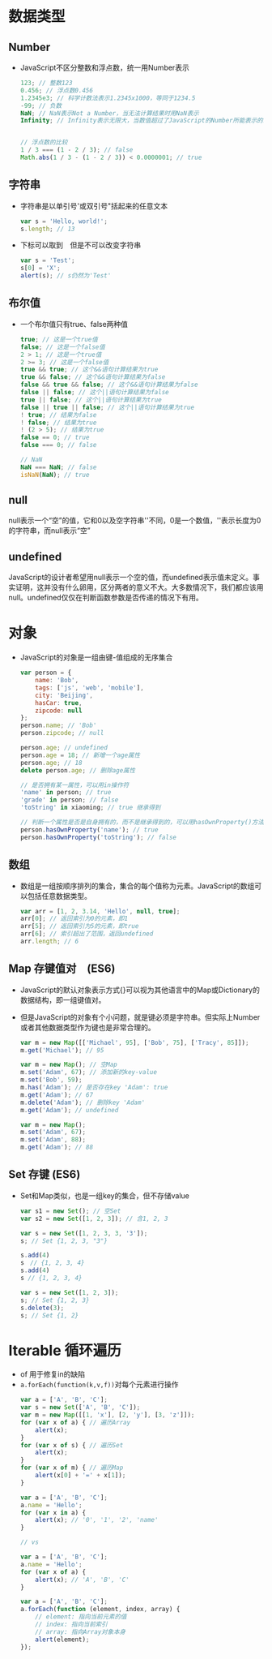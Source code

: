 # 数据类型
## Number
- JavaScript不区分整数和浮点数，统一用Number表示
    ```javascript
    123; // 整数123
    0.456; // 浮点数0.456
    1.2345e3; // 科学计数法表示1.2345x1000，等同于1234.5
    -99; // 负数
    NaN; // NaN表示Not a Number，当无法计算结果时用NaN表示
    Infinity; // Infinity表示无限大，当数值超过了JavaScript的Number所能表示的最大值时，就表示为Infinity


    // 浮点数的比较
    1 / 3 === (1 - 2 / 3); // false
    Math.abs(1 / 3 - (1 - 2 / 3)) < 0.0000001; // true
    ```

## 字符串
- 字符串是以单引号'或双引号"括起来的任意文本
    ```javascript
    var s = 'Hello, world!';
    s.length; // 13
    ```
- 下标可以取到　但是不可以改变字符串
    ```js
    var s = 'Test';
    s[0] = 'X';
    alert(s); // s仍然为'Test'
    ```

## 布尔值
- 一个布尔值只有true、false两种值
    ```javascript
    true; // 这是一个true值
    false; // 这是一个false值
    2 > 1; // 这是一个true值
    2 >= 3; // 这是一个false值
    true && true; // 这个&&语句计算结果为true
    true && false; // 这个&&语句计算结果为false
    false && true && false; // 这个&&语句计算结果为false
    false || false; // 这个||语句计算结果为false
    true || false; // 这个||语句计算结果为true
    false || true || false; // 这个||语句计算结果为true
    ! true; // 结果为false
    ! false; // 结果为true
    ! (2 > 5); // 结果为true
    false == 0; // true
    false === 0; // false

    // NaN
    NaN === NaN; // false
    isNaN(NaN); // true
    ```

## null
null表示一个“空”的值，它和0以及空字符串''不同，0是一个数值，''表示长度为0的字符串，而null表示“空”

## undefined
JavaScript的设计者希望用null表示一个空的值，而undefined表示值未定义。事实证明，这并没有什么卵用，区分两者的意义不大。大多数情况下，我们都应该用null。undefined仅仅在判断函数参数是否传递的情况下有用。


# 对象
- JavaScript的对象是一组由键-值组成的无序集合
    ```javascript
    var person = {
        name: 'Bob',
        tags: ['js', 'web', 'mobile'],
        city: 'Beijing',
        hasCar: true,
        zipcode: null
    };
    person.name; // 'Bob'
    person.zipcode; // null

    person.age; // undefined
    person.age = 18; // 新增一个age属性
    person.age; // 18
    delete person.age; // 删除age属性

    // 是否拥有某一属性，可以用in操作符
    'name' in person; // true
    'grade' in person; // false
    'toString' in xiaoming; // true 继承得到

    // 判断一个属性是否是自身拥有的，而不是继承得到的，可以用hasOwnProperty()方法
    person.hasOwnProperty('name'); // true
    person.hasOwnProperty('toString'); // false

    ```

## 数组
- 数组是一组按顺序排列的集合，集合的每个值称为元素。JavaScript的数组可以包括任意数据类型。
    ```javascript
    var arr = [1, 2, 3.14, 'Hello', null, true];
    arr[0]; // 返回索引为0的元素，即1
    arr[5]; // 返回索引为5的元素，即true
    arr[6]; // 索引超出了范围，返回undefined
    arr.length; // 6
    ```

## Map 存键值对　(ES6)
- JavaScript的默认对象表示方式{}可以视为其他语言中的Map或Dictionary的数据结构，即一组键值对。

- 但是JavaScript的对象有个小问题，就是键必须是字符串。但实际上Number或者其他数据类型作为键也是非常合理的。
    ```js
    var m = new Map([['Michael', 95], ['Bob', 75], ['Tracy', 85]]);
    m.get('Michael'); // 95

    var m = new Map(); // 空Map
    m.set('Adam', 67); // 添加新的key-value
    m.set('Bob', 59);
    m.has('Adam'); // 是否存在key 'Adam': true
    m.get('Adam'); // 67
    m.delete('Adam'); // 删除key 'Adam'
    m.get('Adam'); // undefined

    var m = new Map();
    m.set('Adam', 67);
    m.set('Adam', 88);
    m.get('Adam'); // 88
    ```

## Set 存键 (ES6)
- Set和Map类似，也是一组key的集合，但不存储value
    ```js
    var s1 = new Set(); // 空Set
    var s2 = new Set([1, 2, 3]); // 含1, 2, 3

    var s = new Set([1, 2, 3, 3, '3']);
    s; // Set {1, 2, 3, "3"}

    s.add(4)
    s　// {1, 2, 3, 4}
    s.add(4)
    s // {1, 2, 3, 4}

    var s = new Set([1, 2, 3]);
    s; // Set {1, 2, 3}
    s.delete(3);
    s; // Set {1, 2}
    ```

# Iterable 循环遍历
- of 用于修复in的缺陷
- `a.forEach(function(k,v,f))`对每个元素进行操作
    ```js
    var a = ['A', 'B', 'C'];
    var s = new Set(['A', 'B', 'C']);
    var m = new Map([[1, 'x'], [2, 'y'], [3, 'z']]);
    for (var x of a) { // 遍历Array
        alert(x);
    }
    for (var x of s) { // 遍历Set
        alert(x);
    }
    for (var x of m) { // 遍历Map
        alert(x[0] + '=' + x[1]);
    }

    var a = ['A', 'B', 'C'];
    a.name = 'Hello';
    for (var x in a) {
        alert(x); // '0', '1', '2', 'name'
    }

    // vs

    var a = ['A', 'B', 'C'];
    a.name = 'Hello';
    for (var x of a) {
        alert(x); // 'A', 'B', 'C'
    }

    var a = ['A', 'B', 'C'];
    a.forEach(function (element, index, array) {
        // element: 指向当前元素的值
        // index: 指向当前索引
        // array: 指向Array对象本身
        alert(element);
    });
    ```
